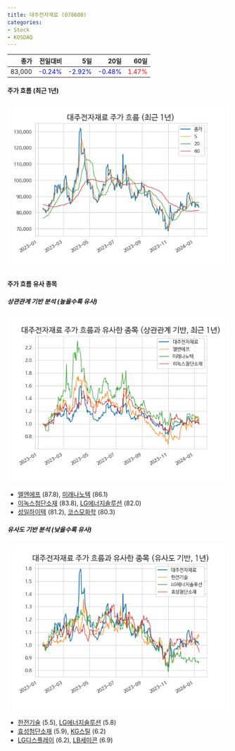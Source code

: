 ```yaml
---
title: 대주전자재료 (078600)
categories:
- Stock
- KOSDAQ
---
```


|종가|전일대비|5일|20일|60일|
|---:|-------:|--:|---:|---:|
|83,000|<span style="color: blue">-0.24%</span>|<span style="color: blue">-2.92%</span>|<span style="color: blue">-0.48%</span>|<span style="color: red">1.47%</span>|

<!-- more -->


#### 주가 흐름 (최근 1년)
![078600](/assets/images/stock/078600.png)


#### 주가 흐름 유사 종목


##### 상관관계 기반 분석 (높을수록 유사)
![078600](/assets/images/stock/078600_corr.png)
- [엘앤에프](/066970/) (87.8), [미래나노텍](/095500/) (86.1)
- [이녹스첨단소재](/272290/) (83.8), [LG에너지솔루션](/373220/) (82.0)
- [성일하이텍](/365340/) (81.2), [코스모화학](/005420/) (80.3)


##### 유사도 기반 분석 (낮을수록 유사)	
![078600](/assets/images/stock/078600_sim.png)
- [한전기술](/052690/) (5.5), [LG에너지솔루션](/373220/) (5.8)
- [효성첨단소재](/298050/) (5.9), [KG스틸](/016380/) (6.2)
- [LG디스플레이](/034220/) (6.2), [LB세미콘](/061970/) (6.9)